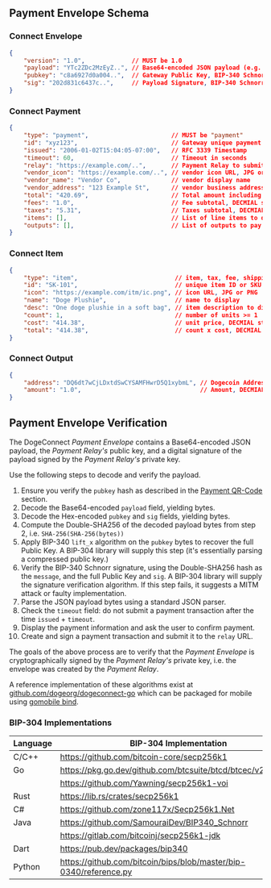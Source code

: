 ## Payment Envelope Schema

### Connect Envelope

```json
{
	"version": "1.0",             // MUST be 1.0
	"payload": "YTc2ZDc2MzEyZ..", // Base64-encoded JSON payload (e.g. ConnectPayment)
	"pubkey": "c8a6927d0a004..",  // Gateway Public Key, BIP-340 Schnorr X-only (32 bytes)
	"sig": "202d831c6437c..",     // Payload Signature, BIP-340 Schnorr (64 bytes)
}
```

### Connect Payment

```json
{
	"type": "payment",                       // MUST be "payment"
	"id": "xyz123",                          // Gateway unique payment ID
	"issued": "2006-01-02T15:04:05-07:00",   // RFC 3339 Timestamp
	"timeout": 60,                           // Timeout in seconds
	"relay": "https://example.com/..",       // Payment Relay to submit payment tx
	"vendor_icon": "https://example.com/..", // vendor icon URL, JPG or PNG
	"vendor_name": "Vendor Co",              // vendor display name
	"vendor_address": "123 Example St",      // vendor business address (optional)
	"total": "420.69",                       // Total amount including fees and taxes, DECMIAL string
	"fees": "1.0",                           // Fee subtotal, DECMIAL string
	"taxes": "5.31",                         // Taxes subtotal, DECMIAL string
	"items": [],                             // List of line items to display (Connect Items)
	"outputs": [],                           // List of outputs to pay (Connect Outputs)
}
```

### Connect Item

```json
{
    "type": "item",                           // item, tax, fee, shipping, discount, donation
	"id": "SK-101",                           // unique item ID or SKU
	"icon": "https://example.com/itm/ic.png", // icon URL, JPG or PNG
	"name": "Doge Plushie",                   // name to display
	"desc": "One doge plushie in a soft bag", // item description to display
	"count": 1,                               // number of units >= 1
	"cost": "414.38",                         // unit price, DECMIAL string
	"total": "414.38",                        // count x cost, DECMIAL string
}
```

### Connect Output

```json
{
	"address": "DQ6dt7wCjLDxtdSwCYSAMFHwrD5Q1xybmL", // Dogecoin Address
	"amount": "1.0",                                 // Amount, DECMIAL string
}
```

## Payment Envelope Verification

The DogeConnect _Payment Envelope_ contains a Base64-encoded JSON payload,
the _Payment Relay's_ public key, and a digital signature of the payload
signed by the _Payment Relay's_ private key.

Use the following steps to decode and verify the payload.

1. Ensure you verify the `pubkey` hash as described in the [Payment QR-Code](../qr_codes/qr_codes.md) section.
2. Decode the Base64-encoded `payload` field, yielding bytes.
3. Decode the Hex-encoded `pubkey` and `sig` fields, yielding bytes.
4. Compute the Double-SHA256 of the decoded payload bytes from step 2, i.e. `SHA-256(SHA-256(bytes))`
5. Apply BIP-340 `lift_x` algorithm on the `pubkey` bytes to recover the full Public Key.
   A BIP-304 library will supply this step (it's essentially parsing a compressed public key.)
6. Verify the BIP-340 Schnorr signature, using the Double-SHA256 hash as the `message`, and the full Public Key and `sig`.
   A BIP-304 library will supply the signature verification algorithm.
   If this step fails, it suggests a MITM attack or faulty implementation.
7. Parse the JSON payload bytes using a standard JSON parser.
8. Check the `timeout` field: do not submit a payment transaction after the time `issued` + `timeout`.
9. Display the payment information and ask the user to confirm payment.
10. Create and sign a payment transaction and submit it to the `relay` URL.

The goals of the above process are to verify that the _Payment Envelope_ is cryptographically
signed by the _Payment Relay's_ private key, i.e. the envelope was created by the _Payment Relay_.

A reference implementation of these algorithms exist at [github.com/dogeorg/dogeconnect-go](https://github.com/dogeorg/dogeconnect-go)
which can be packaged for mobile using [gomobile bind](https://pkg.go.dev/golang.org/x/mobile/cmd/gobind).

### BIP-304 Implementations

| Language | BIP-304 Implementation                                              |
|----------|---------------------------------------------------------------------|
| C/C++    | <https://github.com/bitcoin-core/secp256k1>                         |
| Go       | <https://pkg.go.dev/github.com/btcsuite/btcd/btcec/v2/schnorr>      |
|          | <https://github.com/Yawning/secp256k1-voi>                          |
| Rust     | <https://lib.rs/crates/secp256k1>                                   |
| C#       | <https://github.com/zone117x/Secp256k1.Net>                         |
| Java     | <https://github.com/SamouraiDev/BIP340_Schnorr>                     |
|          | <https://gitlab.com/bitcoinj/secp256k1-jdk>                         |
| Dart     | <https://pub.dev/packages/bip340>                                   |
| Python   | <https://github.com/bitcoin/bips/blob/master/bip-0340/reference.py> |
